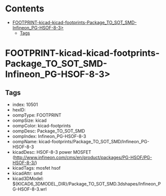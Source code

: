 



Contents
========

* [FOOTPRINT-kicad-kicad-footprints-Package_TO_SOT_SMD-Infineon_PG-HSOF-8-3>](#footprint-kicad-kicad-footprints-package_to_sot_smd-infineon_pg-hsof-8-3)
	* [Tags](#tags)

# FOOTPRINT-kicad-kicad-footprints-Package_TO_SOT_SMD-Infineon_PG-HSOF-8-3>

## Tags

- index: 10501
- hexID: 
- oompType: FOOTPRINT
- oompSize: kicad
- oompColor: kicad-footprints
- oompDesc: Package_TO_SOT_SMD
- oompIndex: Infineon_PG-HSOF-8-3
- oompName: kicad-footprints/Package_TO_SOT_SMD/Infineon_PG-HSOF-8-3
- kicadDesc: HSOF-8-3 power MOSFET (http://www.infineon.com/cms/en/product/packages/PG-HSOF/PG-HSOF-8-3/)
- kicadTags: mosfet hsof
- kicadAttr: smd
- kicad3DModel: ${KICAD6_3DMODEL_DIR}/Package_TO_SOT_SMD.3dshapes/Infineon_PG-HSOF-8-3.wrl
